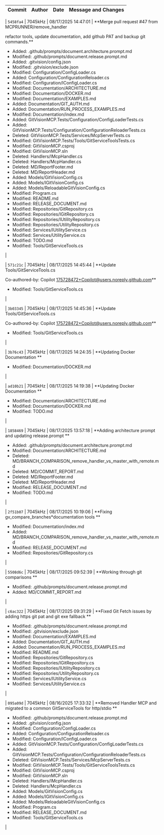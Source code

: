 | Commit | Author | Date | Message and Changes |
|---|---|---|---|

| `5458fa4` | 7045kHz | 08/17/2025 14:47:01 | **Merge pull request #47 from MCPRUNNER/remove_handler

refactor tools, update documentation, add github PAT and backup git commands.**
<ul>

<li>Added: .github/prompts/document.architecture.prompt.md</li>

<li>Modified: .github/prompts/document.release.prompt.md</li>

<li>Added: .gitvision/config.json</li>

<li>Modified: .gitvision/exclude.json</li>

<li>Modified: Configuration/ConfigLoader.cs</li>

<li>Added: Configuration/ConfigurationReloader.cs</li>

<li>Modified: Configuration/IConfigLoader.cs</li>

<li>Modified: Documentation/ARCHITECTURE.md</li>

<li>Modified: Documentation/DOCKER.md</li>

<li>Modified: Documentation/EXAMPLES.md</li>

<li>Added: Documentation/GIT_AUTH.md</li>

<li>Added: Documentation/RUN_PROCESS_EXAMPLES.md</li>

<li>Modified: Documentation/index.md</li>

<li>Added: GitVisionMCP.Tests/Configuration/ConfigLoaderTests.cs</li>

<li>Added: GitVisionMCP.Tests/Configuration/ConfigurationReloaderTests.cs</li>

<li>Deleted: GitVisionMCP.Tests/Services/McpServerTests.cs</li>

<li>Modified: GitVisionMCP.Tests/Tools/GitServiceToolsTests.cs</li>

<li>Modified: GitVisionMCP.csproj</li>

<li>Modified: GitVisionMCP.sln</li>

<li>Deleted: Handlers/IMcpHandler.cs</li>

<li>Deleted: Handlers/McpHandler.cs</li>

<li>Deleted: MD/ReportFooter.md</li>

<li>Deleted: MD/ReportHeader.md</li>

<li>Added: Models/GitVisionConfig.cs</li>

<li>Added: Models/IGitVisionConfig.cs</li>

<li>Added: Models/ReloadableGitVisionConfig.cs</li>

<li>Modified: Program.cs</li>

<li>Modified: README.md</li>

<li>Modified: RELEASE_DOCUMENT.md</li>

<li>Modified: Repositories/GitRepository.cs</li>

<li>Modified: Repositories/IGitRepository.cs</li>

<li>Modified: Repositories/IUtilityRepository.cs</li>

<li>Modified: Repositories/UtilityRepository.cs</li>

<li>Modified: Services/IUtilityService.cs</li>

<li>Modified: Services/UtilityService.cs</li>

<li>Modified: TODO.md</li>

<li>Modified: Tools/GitServiceTools.cs</li>

</ul> |

| `571c21c` | 7045kHz | 08/17/2025 14:45:44 | **Update Tools/GitServiceTools.cs

Co-authored-by: Copilot <175728472+Copilot@users.noreply.github.com>**
<ul>

<li>Modified: Tools/GitServiceTools.cs</li>

</ul> |

| `3b03345` | 7045kHz | 08/17/2025 14:45:36 | **Update Tools/GitServiceTools.cs

Co-authored-by: Copilot <175728472+Copilot@users.noreply.github.com>**
<ul>

<li>Modified: Tools/GitServiceTools.cs</li>

</ul> |

| `3b76c43` | 7045kHz | 08/17/2025 14:24:35 | **Updating Docker Documentation
**
<ul>

<li>Modified: Documentation/DOCKER.md</li>

</ul> |

| `ad10b21` | 7045kHz | 08/17/2025 14:19:38 | **Updating Docker Documentation
**
<ul>

<li>Modified: Documentation/ARCHITECTURE.md</li>

<li>Modified: Documentation/DOCKER.md</li>

<li>Modified: TODO.md</li>

</ul> |

| `1858469` | 7045kHz | 08/17/2025 13:57:18 | **Adding architecture prompt and updating release.prompt
**
<ul>

<li>Added: .github/prompts/document.architecture.prompt.md</li>

<li>Modified: Documentation/ARCHITECTURE.md</li>

<li>Deleted: MD/BRANCH_COMPARISON_remove_handler_vs_master_with_remote.md</li>

<li>Deleted: MD/COMMIT_REPORT.md</li>

<li>Deleted: MD/ReportFooter.md</li>

<li>Deleted: MD/ReportHeader.md</li>

<li>Modified: RELEASE_DOCUMENT.md</li>

<li>Modified: TODO.md</li>

</ul> |

| `2f51b07` | 7045kHz | 08/17/2025 10:19:06 | **Fixing gv_compare_branches*documentation tools
**
<ul>

<li>Modified: Documentation/index.md</li>

<li>Added: MD/BRANCH_COMPARISON_remove_handler_vs_master_with_remote.md</li>

<li>Modified: RELEASE_DOCUMENT.md</li>

<li>Modified: Repositories/GitRepository.cs</li>

</ul> |

| `5508d6c` | 7045kHz | 08/17/2025 09:52:39 | **Working through git comparisons
**
<ul>

<li>Modified: .github/prompts/document.release.prompt.md</li>

<li>Added: MD/COMMIT_REPORT.md</li>

</ul> |

| `c6ac322` | 7045kHz | 08/17/2025 09:31:29 | **Fixed Git Fetch issues by adding https git pat and git exe fallback
**
<ul>

<li>Modified: .github/prompts/document.release.prompt.md</li>

<li>Modified: .gitvision/exclude.json</li>

<li>Modified: Documentation/EXAMPLES.md</li>

<li>Added: Documentation/GIT_AUTH.md</li>

<li>Added: Documentation/RUN_PROCESS_EXAMPLES.md</li>

<li>Modified: README.md</li>

<li>Modified: Repositories/GitRepository.cs</li>

<li>Modified: Repositories/IGitRepository.cs</li>

<li>Modified: Repositories/IUtilityRepository.cs</li>

<li>Modified: Repositories/UtilityRepository.cs</li>

<li>Modified: Services/IUtilityService.cs</li>

<li>Modified: Services/UtilityService.cs</li>

</ul> |

| `095a09d` | 7045kHz | 08/16/2025 17:33:32 | **Removed Handler MCP and migrated to a common GitServiceTools for http/stdio
**
<ul>

<li>Modified: .github/prompts/document.release.prompt.md</li>

<li>Added: .gitvision/config.json</li>

<li>Modified: Configuration/ConfigLoader.cs</li>

<li>Added: Configuration/ConfigurationReloader.cs</li>

<li>Modified: Configuration/IConfigLoader.cs</li>

<li>Added: GitVisionMCP.Tests/Configuration/ConfigLoaderTests.cs</li>

<li>Added: GitVisionMCP.Tests/Configuration/ConfigurationReloaderTests.cs</li>

<li>Deleted: GitVisionMCP.Tests/Services/McpServerTests.cs</li>

<li>Modified: GitVisionMCP.Tests/Tools/GitServiceToolsTests.cs</li>

<li>Modified: GitVisionMCP.csproj</li>

<li>Modified: GitVisionMCP.sln</li>

<li>Deleted: Handlers/IMcpHandler.cs</li>

<li>Deleted: Handlers/McpHandler.cs</li>

<li>Added: Models/GitVisionConfig.cs</li>

<li>Added: Models/IGitVisionConfig.cs</li>

<li>Added: Models/ReloadableGitVisionConfig.cs</li>

<li>Modified: Program.cs</li>

<li>Modified: RELEASE_DOCUMENT.md</li>

<li>Modified: Tools/GitServiceTools.cs</li>

</ul> |
